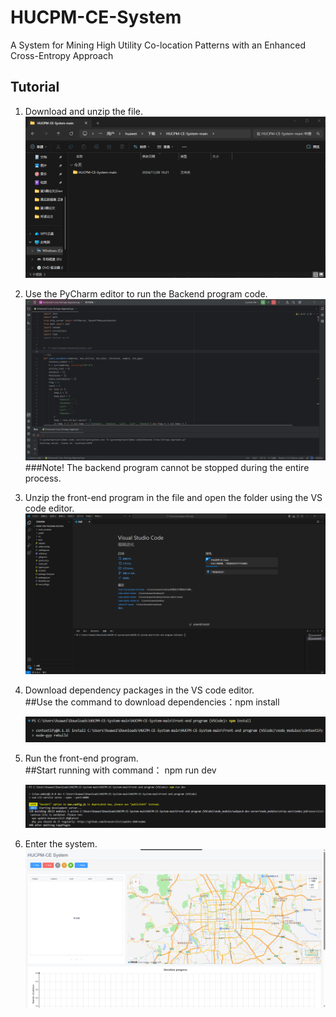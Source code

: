 # HUCPM-CE-System
A System for Mining High Utility Co-location Patterns with an Enhanced Cross-Entropy Approach
## Tutorial
1. Download and unzip the file.
   ![1.](https://raw.githubusercontent.com/yuanshuaikang/HUCPM-CE-System/refs/heads/main/1.png)
2. Use the PyCharm editor to run the Backend program code.
   ![2.](https://raw.githubusercontent.com/yuanshuaikang/HUCPM-CE-System/refs/heads/main/2.png)
   ###Note! The backend program cannot be stopped during the entire process.
4. Unzip the front-end program in the file and open the folder using the VS code editor.
   ![3.](https://raw.githubusercontent.com/yuanshuaikang/HUCPM-CE-System/refs/heads/main/3.png)
5. Download dependency packages in the VS code editor.  
   ##Use the command to download dependencies：npm install
   
   ![4.](https://raw.githubusercontent.com/yuanshuaikang/HUCPM-CE-System/refs/heads/main/4.png)
7. Run the front-end program.  
   ##Start running with command： npm run dev
   
   ![5.](https://raw.githubusercontent.com/yuanshuaikang/HUCPM-CE-System/refs/heads/main/5.png)
9. Enter the system.  
    ![6.](https://raw.githubusercontent.com/yuanshuaikang/HUCPM-CE-System/refs/heads/main/6.png)

